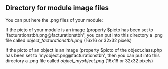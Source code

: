 
Directory for module image files
--------------------------------

You can put here the .png files of your module:


If the picto of your module is an image (property $picto has been set to 'facturationstbh.png@facturationstbh', you can put into this
directory a .png file called *object_facturationstbh.png* (16x16 or 32x32 pixels)


If the picto of an object is an image (property $picto of the object.class.php has been set to 'myobject.png@facturationstbh', then you can put into this
directory a .png file called *object_myobject.png* (16x16 or 32x32 pixels)

